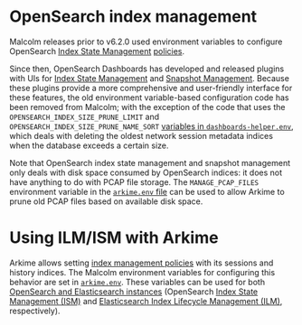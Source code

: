 # <a name="OpenSearchIndexManagement"></a>OpenSearch index management

Malcolm releases prior to v6.2.0 used environment variables to configure OpenSearch [Index State Management](https://opensearch.org/docs/latest/im-plugin/ism/index/) [policies](https://opensearch.org/docs/latest/im-plugin/ism/policies/).

Since then, OpenSearch Dashboards has developed and released plugins with UIs for [Index State Management](https://opensearch.org/docs/latest/im-plugin/ism/index/) and [Snapshot Management](https://opensearch.org/docs/latest/opensearch/snapshots/sm-dashboards/). Because these plugins provide a more comprehensive and user-friendly interface for these features, the old environment variable-based configuration code has been removed from Malcolm; with the exception of the code that uses the `OPENSEARCH_INDEX_SIZE_PRUNE_LIMIT` and `OPENSEARCH_INDEX_SIZE_PRUNE_NAME_SORT` [variables in `dashboards-helper.env`](malcolm-config.md#MalcolmConfigEnvVars), which deals with deleting the oldest network session metadata indices when the database exceeds a certain size.

Note that OpenSearch index state management and snapshot management only deals with disk space consumed by OpenSearch indices: it does not have anything to do with PCAP file storage. The `MANAGE_PCAP_FILES` environment variable in the [`arkime.env` file](malcolm-config.md#MalcolmConfigEnvVars) can be used to allow Arkime to prune old PCAP files based on available disk space.

# <a name="ArkimeIndexPolicies"></a> Using ILM/ISM with Arkime

Arkime allows setting [index management policies](https://arkime.com/faq#ilm) with its sessions and history indices. The Malcolm environment variables for configuring this behavior are set in [`arkime.env`](malcolm-config.md#MalcolmConfigEnvVars). These variables can be used for both [OpenSearch and Elasticsearch instances](opensearch-instances.md#OpenSearchInstance) (OpenSearch [Index State Management (ISM)](https://opensearch.org/docs/latest/im-plugin/ism/index/) and [Elasticsearch Index Lifecycle Management (ILM)](https://www.elastic.co/guide/en/elasticsearch/reference/current/index-lifecycle-management.html), respectively).